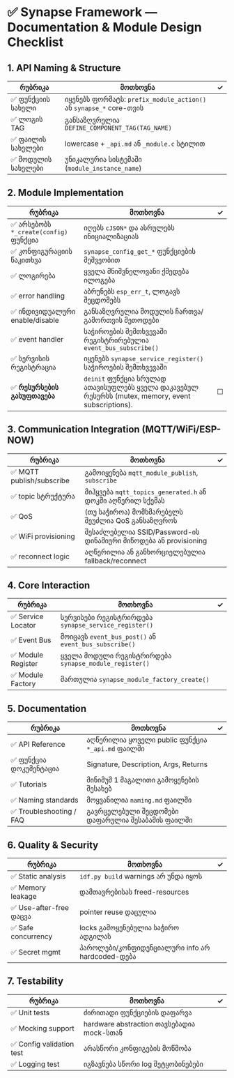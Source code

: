 # ✅ Synapse Framework — Documentation & Module Design Checklist

## 1. API Naming & Structure

| რუბრიკა | მოთხოვნა | ✓ |
|--------|----------|----|
| ✅ ფუნქციის სახელი | იყენებს ფორმატს: `prefix_module_action()` ან `synapse_*` core-თვის |   |
| ✅ ლოგის TAG | განსაზღვრულია `DEFINE_COMPONENT_TAG(TAG_NAME)` |   |
| ✅ ფაილის სახელები | lowercase + `_api.md` ან `_module.c` სტილით |   |
| ✅ მოდულის სახელები | უნიკალურია სისტემაში (`module_instance_name`) |   |

## 2. Module Implementation

| რუბრიკა | მოთხოვნა | ✓ |
|--------|----------|----|
| ✅ არსებობს `*_create(config)` ფუნქცია | იღებს `cJSON*` და ასრულებს ინიციალიზაციას |   |
| ✅ კონფიგურაციის წაკითხვა | `synapse_config_get_*` ფუნქციების მეშვეობით |   |
| ✅ ლოგირება | ყველა მნიშვნელოვანი ქმედება ილოგება |   |
| ✅ error handling | აბრუნებს `esp_err_t`, ლოგავს შეცდომებს |   |
| ✅ ინდივიდუალური enable/disable | განსაზღვრულია მოდულის ჩართვა/გამორთვის მეთოდები |   |
| ✅ event handler | საჭიროების შემთხვევაში რეგისტრირებულია `event_bus_subscribe()` |   |
| ✅ სერვისის რეგისტრაცია | იყენებს `synapse_service_register()` საჭიროების შემთხვევაში |   |
| ✅ **რესურსების გასუფთავება** | `deinit` ფუნქცია სრულად ათავისუფლებს ყველა დაკავებულ რესურსს (mutex, memory, event subscriptions). | ☐ |

## 3. Communication Integration (MQTT/WiFi/ESP-NOW)

| რუბრიკა | მოთხოვნა | ✓ |
|--------|----------|----|
| ✅ MQTT publish/subscribe | გამოიყენება `mqtt_module_publish`, `subscribe` |   |
| ✅ topic სტრუქტურა | მიჰყვება `mqtt_topics_generated.h` ან დოკში აღწერილ სქემას |   |
| ✅ QoS | (თუ საჭიროა) მომხმარებელს შეუძლია QoS განსაზღვროს |   |
| ✅ WiFi provisioning | შესაძლებელია SSID/Password-ის დინამიური მიწოდება ან provisioning |   |
| ✅ reconnect logic | აღწერილია ან განხორციელებულია fallback/reconnect |   |

## 4. Core Interaction

| რუბრიკა | მოთხოვნა | ✓ |
|--------|----------|----|
| ✅ Service Locator | სერვისები რეგისტრირდება `synapse_service_register()` |   |
| ✅ Event Bus | მოიცავს `event_bus_post()` ან `event_bus_subscribe()` |   |
| ✅ Module Register | ყველა მოდული რეგისტრირდება `synapse_module_register()` |   |
| ✅ Module Factory | მართულია `synapse_module_factory_create()` |   |

## 5. Documentation

| რუბრიკა | მოთხოვნა | ✓ |
|--------|----------|----|
| ✅ API Reference | აღწერილია ყოველი public ფუნქცია `*_api.md` ფაილში |   |
| ✅ ფუნქცია დოკუმენტაცია | Signature, Description, Args, Returns |   |
| ✅ Tutorials | მინიმუმ 1 მაგალითი გამოყენების შესახებ |   |
| ✅ Naming standards | მოყვანილია `naming.md` ფაილში |   |
| ✅ Troubleshooting / FAQ | გავრცელებული შეცდომები დაფარულია შესაბამის ფაილში |   |

## 6. Quality & Security

| რუბრიკა | მოთხოვნა | ✓ |
|--------|----------|----|
| ✅ Static analysis | `idf.py build` warnings არ უნდა იყოს |   |
| ✅ Memory leakage | დამთავრებისას freed-resources |   |
| ✅ Use-after-free დაცვა | pointer reuse დაცულია |   |
| ✅ Safe concurrency | locks გამოყენებულია საჭირო ადგილას |   |
| ✅ Secret mgmt | პაროლები/კონფიდენციალური info არ hardcoded-დება |   |

## 7. Testability

| რუბრიკა | მოთხოვნა | ✓ |
|--------|----------|----|
| ✅ Unit tests | ძირითადი ფუნქციების დაფარვა |   |
| ✅ Mocking support | hardware abstraction თავსებადია mock-სთან |   |
| ✅ Config validation test | არასწორი კონფიგების მოწმობა |   |
| ✅ Logging test | იგზავნება სწორი log შეტყობინებები |   |
